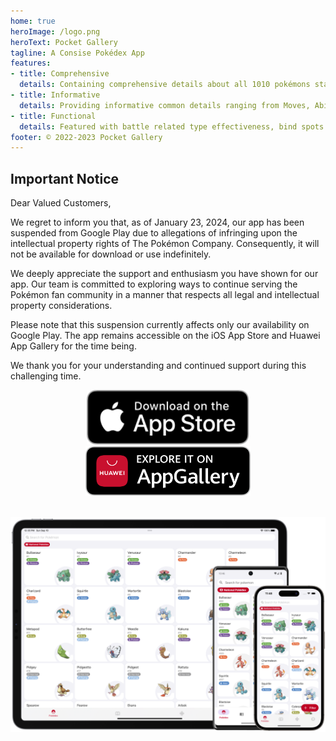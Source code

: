 ```yaml
---
home: true
heroImage: /logo.png
heroText: Pocket Gallery
tagline: A Consise Pokédex App
features:
- title: Comprehensive
  details: Containing comprehensive details about all 1010 pokémons starting from Generation I to IX.
- title: Informative
  details: Providing informative common details ranging from Moves, Abilities, Items to Weathers, Terrians and Status Condition.
- title: Functional
  details: Featured with battle related type effectiveness, bind spots and status calculators.
footer: © 2022-2023 Pocket Gallery
---
```


## Important Notice
Dear Valued Customers,

We regret to inform you that, as of January 23, 2024, our app has been suspended from Google Play due to allegations of infringing upon the intellectual property rights of The Pokémon Company. Consequently, it will not be available for download or use indefinitely.

We deeply appreciate the support and enthusiasm you have shown for our app. Our team is committed to exploring ways to continue serving the Pokémon fan community in a manner that respects all legal and intellectual property considerations.

Please note that this suspension currently affects only our availability on Google Play. The app remains accessible on the iOS App Store and Huawei App Gallery for the time being.

We thank you for your understanding and continued support during this challenging time.

<a href="https://apps.apple.com/us/app/pocket-gallery-app/id6464266038">
<div align="center">
<img src="../docs/.vuepress/public/app-store-badge-en.svg" alt="hero" style="width: 260px;"/>
</div>
</a>

<!-- <a href="https://play.google.com/store/apps/details?id=com.eurekaffeine.pokedex">
<div align="center">
<img src="../docs/.vuepress/public/google-play-badge-en.png" alt="hero" style="width: 300px;"/>
</div>
</a> -->

<a href="https://url.cloud.huawei.com/nlFEFYg8Cc?shareTo=qrcode">
<div align="center">
<img src="../docs/.vuepress/public/app-gallery-badge-en.png" alt="hero" style="width: 264px;"/>
</div>
</a>

\
![hero](../docs/.vuepress/public/hero.png)